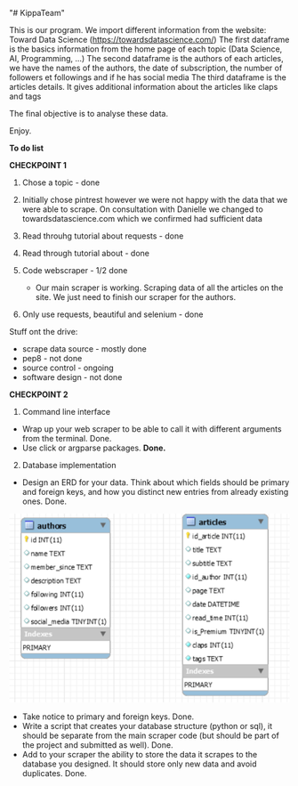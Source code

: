 "# KippaTeam" 

This is our program. We import different information from the website: Toward Data Science (https://towardsdatascience.com/)
The first dataframe is the basics information from the home page of each topic (Data Science, AI, Programming, ...)
The second dataframe is the authors of each articles, we have the names of the authors, the date of subscription, the
number of followers et followings and if he has social media
The third dataframe is the articles details. It gives additional information about the articles like claps and tags

The final objective is to analyse these data.

Enjoy.

<b> To do list </b>

<b>CHECKPOINT 1</b>

1. Chose a topic - done

2. Initially chose pintrest however we were not happy with the data that we were
able to scrape. On consultation with Danielle we changed to towardsdatascience.com
which we confirmed had sufficient data

3. Read throuhg tutorial about requests - done

4. Read through tutorial about - done

5. Code webscraper - 1/2 done
	- Our main scraper is working. Scraping data of all the articles on the
	site. We just need to finish our scraper for the authors.

6. Only use requests, beautiful and selenium - done

Stuff ont the drive:
- scrape data source - mostly done
- pep8 - not done
- source control - ongoing
- software design - not done

<b>CHECKPOINT 2</b>

1. Command line interface
- Wrap up your web scraper to be able to call it with different arguments from the
terminal. </b>Done.</b>
- Use click or argparse packages. <b>Done.</b>
2. Database implementation
- Design an ERD for your data. Think about which fields should be primary and foreign
    keys, and how you distinct new entries from already existing ones. </b>Done.</b>

![Diagram](image/Diagram.PNG)

- Take notice to primary and foreign keys. </b>Done.</b>
- Write a script that creates your database structure (python or sql), it should be separate
    from the main scraper code (but should be part of the project and submitted as well). </b>Done.</b>
- Add to your scraper the ability to store the data it scrapes to the database you designed.
    It should store only new data and avoid duplicates. </b>Done.</b>